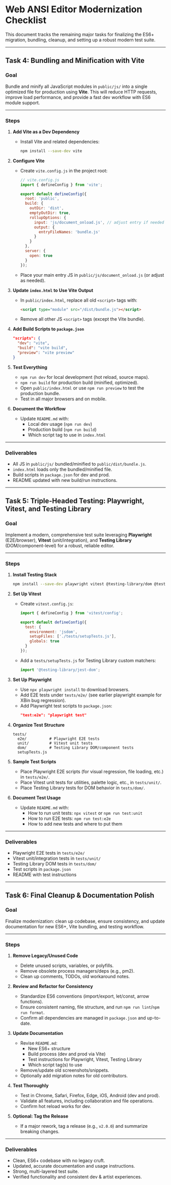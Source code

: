 # Web ANSI Editor Modernization Checklist

This document tracks the remaining major tasks for finalizing the ES6+ migration, bundling, cleanup, and setting up a robust modern test suite.

---

## Task 4: Bundling and Minification with Vite

### **Goal**
Bundle and minify all JavaScript modules in `public/js/` into a single optimized file for production using **Vite**. This will reduce HTTP requests, improve load performance, and provide a fast dev workflow with ES6 module support.

---

### **Steps**

1. **Add Vite as a Dev Dependency**
   - Install Vite and related dependencies:
     ```bash
     npm install --save-dev vite
     ```

2. **Configure Vite**
   - Create `vite.config.js` in the project root:
     ```js
     // vite.config.js
     import { defineConfig } from 'vite';

     export default defineConfig({
       root: 'public',
       build: {
         outDir: 'dist',
         emptyOutDir: true,
         rollupOptions: {
           input: 'js/document_onload.js', // adjust entry if needed
           output: {
             entryFileNames: 'bundle.js'
           }
         }
       },
       server: {
         open: true
       }
     });
     ```
   - Place your main entry JS in `public/js/document_onload.js` (or adjust as needed).

3. **Update `index.html` to Use Vite Output**
   - In `public/index.html`, replace all old `<script>` tags with:
     ```html
     <script type="module" src="/dist/bundle.js"></script>
     ```
   - Remove all other JS `<script>` tags (except the Vite bundle).

4. **Add Build Scripts to `package.json`**
   ```json
   "scripts": {
     "dev": "vite",
     "build": "vite build",
     "preview": "vite preview"
   }
   ```

5. **Test Everything**
   - `npm run dev` for local development (hot reload, source maps).
   - `npm run build` for production build (minified, optimized).
   - Open `public/index.html` or use `npm run preview` to test the production bundle.
   - Test in all major browsers and on mobile.

6. **Document the Workflow**
   - Update `README.md` with:
     - Local dev usage (`npm run dev`)
     - Production build (`npm run build`)
     - Which script tag to use in `index.html`

---

### **Deliverables**

- All JS in `public/js/` bundled/minified to `public/dist/bundle.js`.
- `index.html` loads only the bundled/minified file.
- Build scripts in `package.json` for dev and prod.
- README updated with new build/run instructions.

---

## Task 5: Triple-Headed Testing: Playwright, Vitest, and Testing Library

### **Goal**
Implement a modern, comprehensive test suite leveraging **Playwright** (E2E/browser), **Vitest** (unit/integration), and **Testing Library** (DOM/component-level) for a robust, reliable editor.

---

### **Steps**

1. **Install Testing Stack**
   ```bash
   npm install --save-dev playwright vitest @testing-library/dom @testing-library/user-event @testing-library/jest-dom
   ```

2. **Set Up Vitest**
   - Create `vitest.config.js`:
     ```js
     import { defineConfig } from 'vitest/config';

     export default defineConfig({
       test: {
         environment: 'jsdom',
         setupFiles: ['./tests/setupTests.js'],
         globals: true
       }
     });
     ```
   - Add a `tests/setupTests.js` for Testing Library custom matchers:
     ```js
     import '@testing-library/jest-dom';
     ```

3. **Set Up Playwright**
   - Use `npx playwright install` to download browsers.
   - Add E2E tests under `tests/e2e/` (see earlier playwright example for XBin bug regression).
   - Add Playwright test scripts to `package.json`:
     ```json
     "test:e2e": "playwright test"
     ```

4. **Organize Test Structure**
   ```
   tests/
     e2e/          # Playwright E2E tests
     unit/         # Vitest unit tests
     dom/          # Testing Library DOM/component tests
     setupTests.js
   ```

5. **Sample Test Scripts**
   - Place Playwright E2E scripts (for visual regression, file loading, etc.) in `tests/e2e/`.
   - Place Vitest unit tests for utilities, palette logic, etc., in `tests/unit/`.
   - Place Testing Library tests for DOM behavior in `tests/dom/`.

6. **Document Test Usage**
   - Update `README.md` with:
     - How to run unit tests: `npx vitest` or `npm run test:unit`
     - How to run E2E tests: `npm run test:e2e`
     - How to add new tests and where to put them

---

### **Deliverables**

- Playwright E2E tests in `tests/e2e/`
- Vitest unit/integration tests in `tests/unit/`
- Testing Library DOM tests in `tests/dom/`
- Test scripts in `package.json`
- README with test instructions

---

## Task 6: Final Cleanup & Documentation Polish

### **Goal**
Finalize modernization: clean up codebase, ensure consistency, and update documentation for new ES6+, Vite bundling, and testing workflow.

---

### **Steps**

1. **Remove Legacy/Unused Code**
   - Delete unused scripts, variables, or polyfills.
   - Remove obsolete process managers/deps (e.g., pm2).
   - Clean up comments, TODOs, old workaround notes.

2. **Review and Refactor for Consistency**
   - Standardize ES6 conventions (import/export, let/const, arrow functions).
   - Ensure consistent naming, file structure, and run `npm run lint`/`npm run format`.
   - Confirm all dependencies are managed in `package.json` and up-to-date.

3. **Update Documentation**
   - Revise `README.md`:
     - New ES6+ structure
     - Build process (dev and prod via Vite)
     - Test instructions for Playwright, Vitest, Testing Library
     - Which script tag(s) to use
   - Remove/update old screenshots/snippets.
   - Optionally add migration notes for old contributors.

4. **Test Thoroughly**
   - Test in Chrome, Safari, Firefox, Edge, iOS, Android (dev and prod).
   - Validate all features, including collaboration and file operations.
   - Confirm hot reload works for dev.

5. **Optional: Tag the Release**
   - If a major rework, tag a release (e.g., `v2.0.0`) and summarize breaking changes.

---

### **Deliverables**

- Clean, ES6+ codebase with no legacy cruft.
- Updated, accurate documentation and usage instructions.
- Strong, multi-layered test suite.
- Verified functionality and consistent dev & artist experiences.

